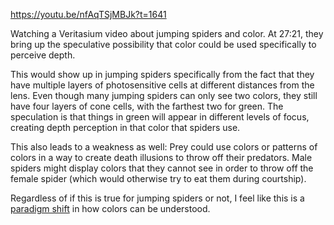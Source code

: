 https://youtu.be/nfAqTSjMBJk?t=1641

Watching a Veritasium video about jumping spiders and color. At 27:21, they bring up the speculative possibility that color could be used specifically to perceive depth.

This would show up in jumping spiders specifically from the fact that they have multiple layers of photosensitive cells at different distances from the lens. Even though many jumping spiders can only see two colors, they still have four layers of cone cells, with the farthest two for green. The speculation is that things in green will appear in different levels of focus, creating depth perception in that color that spiders use.

This also leads to a weakness as well: Prey could use colors or patterns of colors in a way to create death illusions to throw off their predators. Male spiders might display colors that they cannot see in order to throw off the female spider (which would otherwise try to eat them during courtship).

Regardless of if this is true for jumping spiders or not, I feel like this is a [paradigm shift](../notes/paradigm-shift.md) in how colors can be understood.
